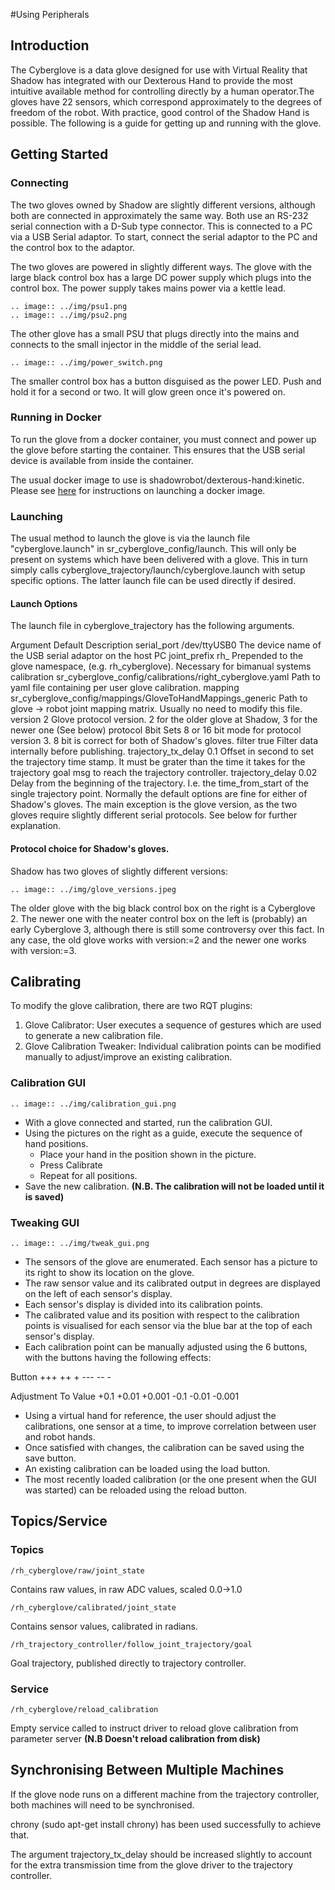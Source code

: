 #Using Peripherals

## Introduction
The Cyberglove is a data glove designed for use with Virtual Reality that Shadow has integrated with our Dexterous Hand to provide the most intuitive available method for controlling directly by a human operator.The gloves have 22 sensors, which correspond approximately to the degrees of freedom of the robot. With practice, good control of the Shadow Hand is possible. The following is a guide for getting up and running with the glove.

## Getting Started
### Connecting
The two gloves owned by Shadow are slightly different versions, although both are connected in approximately the same way. Both use an RS-232 serial connection with a D-Sub type connector. This is connected to a PC via a USB Serial adaptor. To start, connect the serial adaptor to the PC and the control box to the adaptor.

The two gloves are powered in slightly different ways. The glove with the large black control box has a large DC power supply which plugs into the control box. The power supply takes mains power via a kettle lead.

```eval_rst
.. image:: ../img/psu1.png
.. image:: ../img/psu2.png
```

The other glove has a small PSU that plugs directly into the mains and connects to the small injector in the middle of the serial lead.

```eval_rst
.. image:: ../img/power_switch.png
```

The smaller control box has a button disguised as the power LED. Push and hold it for a second or two. It will glow green once it's powered on.

### Running in Docker
To run the glove from a docker container, you must connect and power up the glove before starting the container. This ensures that the USB serial device is available from inside the container.

The usual docker image to use is shadowrobot/dexterous-hand:kinetic. Please see [here](https://dexterous-hand.readthedocs.io/en/version-0.0.1-f-src-2600/user_guide/1_setting_up_the_hand.html#on-a-new-pc-using-the-one-liner) for instructions on launching a docker image.


### Launching
The usual method to launch the glove is via the launch file "cyberglove.launch" in sr_cyberglove_config/launch. This will only be present on systems which have been delivered with a glove. This in turn simply calls cyberglove_trajectory/launch/cyberglove.launch with setup specific options. The latter launch file can be used directly if desired.

#### Launch Options
The launch file in cyberglove_trajectory has the following arguments.



Argument	Default	Description
serial_port	/dev/ttyUSB0	The device name of the USB serial adaptor on the host PC
joint_prefix	rh_	Prepended to the glove namespace, (e.g. rh_cyberglove). Necessary for bimanual systems
calibration	sr_cyberglove_config/calibrations/right_cyberglove.yaml	Path to yaml file containing per user glove calibration.
mapping	sr_cyberglove_config/mappings/GloveToHandMappings_generic	Path to glove → robot joint mapping matrix. Usually no need to modify this file.
version	2	Glove protocol version. 2 for the older glove at Shadow, 3 for the newer one (See below)
protocol	8bit	Sets 8 or 16 bit mode for protocol version 3. 8 bit is correct for both of Shadow's gloves.
filter	true	Filter data internally before publishing.
trajectory_tx_delay	0.1	Offset in second to set the trajectory time stamp. It must be grater than the time it takes for the trajectory goal msg to reach the trajectory controller.
trajectory_delay	0.02	Delay from the beginning of the trajectory. I.e. the time_from_start of the single trajectory point.
Normally the default options are fine for either of Shadow's gloves. The main exception is the glove version, as the two gloves require slightly different serial protocols. See below for further explanation.

#### Protocol choice for Shadow's gloves.
Shadow has two gloves of slightly different versions:

```eval_rst
.. image:: ../img/glove_versions.jpeg
```

The older glove with the big black control box on the right is a Cyberglove 2. The newer one with the neater control box on the left is (probably) an early Cyberglove 3, although there is still some controversy over this fact. In any case, the old glove works with version:=2 and the newer one works with version:=3.

## Calibrating
To modify the glove calibration, there are two RQT plugins:

1. Glove Calibrator: User executes a sequence of gestures which are used to generate a new calibration file.
2. Glove Calibration Tweaker: Individual calibration points can be modified manually to adjust/improve an existing calibration.

### Calibration GUI
```eval_rst
.. image:: ../img/calibration_gui.png
```

* With a glove connected and started, run the calibration GUI.
* Using the pictures on the right as a guide, execute the sequence of hand positions.
  * Place your hand in the position shown in the picture.
  * Press Calibrate
  * Repeat for all positions.
* Save the new calibration. **(N.B. The calibration will not be loaded until it is saved)**

### Tweaking GUI
```eval_rst
.. image:: ../img/tweak_gui.png
```

* The sensors of the glove are enumerated. Each sensor has a picture to its right to show its location on the glove.
* The raw sensor value and its calibrated output in degrees are displayed on the left of each sensor's display.
* Each sensor's display is divided into its calibration points.
* The calibrated value and its position with respect to the calibration points is visualised for each sensor via the blue bar at the top of each sensor's display.
* Each calibration point can be manually adjusted using the 6 buttons, with the buttons having the following effects:

Button	+++	++	+	---	--	-

Adjustment To Value	+0.1	+0.01	+0.001	-0.1	-0.01	-0.001

* Using a virtual hand for reference, the user should adjust the calibrations, one sensor at a time, to improve correlation between user and robot hands.
* Once satisfied with changes, the calibration can be saved using the save button.
* An existing calibration can be loaded using the load button.
* The most recently loaded calibration (or the one present when the GUI was started) can be reloaded using the reload button.

## Topics/Service
### Topics

    /rh_cyberglove/raw/joint_state
Contains raw values, in raw ADC values, scaled 0.0->1.0

    /rh_cyberglove/calibrated/joint_state
Contains sensor values, calibrated in radians.

    /rh_trajectory_controller/follow_joint_trajectory/goal
Goal trajectory, published directly to trajectory controller.

### Service
    /rh_cyberglove/reload_calibration
Empty service called to instruct driver to reload glove calibration from parameter server **(N.B Doesn't reload calibration from disk)**

## Synchronising Between Multiple Machines
If the glove node runs on a different machine from the trajectory controller, both machines will need to be synchronised.

chrony (sudo apt-get install chrony) has been used successfully to achieve that.

The argument trajectory_tx_delay should be increased slightly to account for the extra transmission time from the glove driver to the trajectory controller.
